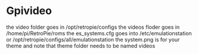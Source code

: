 # Gpivideo
the video folder goes in /opt/retropie/configs
the videos floder goes in /home/pi/RetroPie/roms
the es_systems.cfg goes into /etc/emulationstation or /opt/retropie/configs/all/emulationstation
the system.png is for your theme and note that theme folder needs to be named videos
